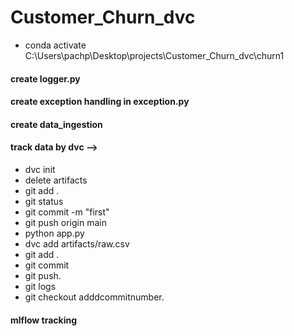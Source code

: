 # Customer_Churn_dvc
- conda activate C:\Users\pachp\Desktop\projects\Customer_Churn_dvc\churn1


#### create logger.py
#### create exception handling in exception.py
#### create data_ingestion
#### track data by dvc --> 

- dvc init 
- delete artifacts 
- git add . 
- git status 
- git commit -m "first" 
- git push origin main 
- python app.py 
- dvc add artifacts/raw.csv 
- git add . 
- git commit 
- git push. 
- git logs 
- git checkout adddcommitnumber.

#### mlflow tracking